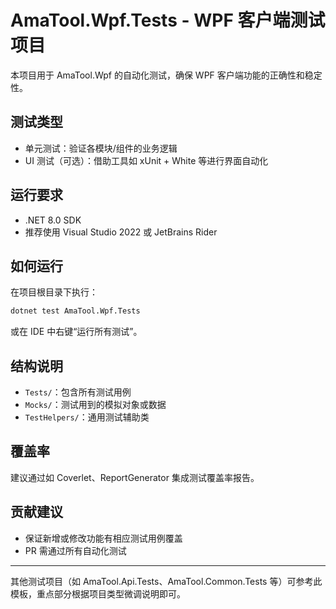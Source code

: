 # AmaTool.Wpf.Tests - WPF 客户端测试项目

本项目用于 AmaTool.Wpf 的自动化测试，确保 WPF 客户端功能的正确性和稳定性。

## 测试类型

- 单元测试：验证各模块/组件的业务逻辑
- UI 测试（可选）：借助工具如 xUnit + White 等进行界面自动化

## 运行要求

- .NET 8.0 SDK
- 推荐使用 Visual Studio 2022 或 JetBrains Rider

## 如何运行

在项目根目录下执行：

```bash
dotnet test AmaTool.Wpf.Tests
```

或在 IDE 中右键“运行所有测试”。

## 结构说明

- `Tests/`：包含所有测试用例
- `Mocks/`：测试用到的模拟对象或数据
- `TestHelpers/`：通用测试辅助类

## 覆盖率

建议通过如 Coverlet、ReportGenerator 集成测试覆盖率报告。

## 贡献建议

- 保证新增或修改功能有相应测试用例覆盖
- PR 需通过所有自动化测试

---

其他测试项目（如 AmaTool.Api.Tests、AmaTool.Common.Tests 等）可参考此模板，重点部分根据项目类型微调说明即可。